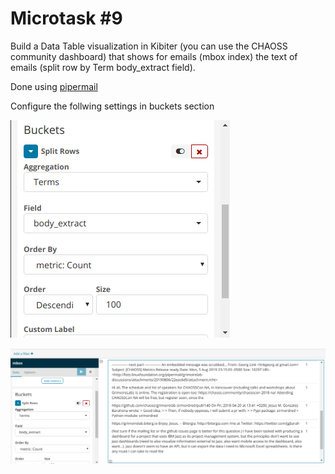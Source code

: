 # Microtask #9

Build a Data Table visualization in Kibiter (you can use the CHAOSS community dashboard) that shows for emails (mbox index) the text of emails (split row by Term body_extract field).

Done using [pipermail](https://github.com/chaoss/grimoirelab-sirmordred#pipermail-) 


Configure the follwing settings in buckets section

![settings](./images/mt9_buckets.png)

![dashboard](./images/mt9_dashboard.png)
